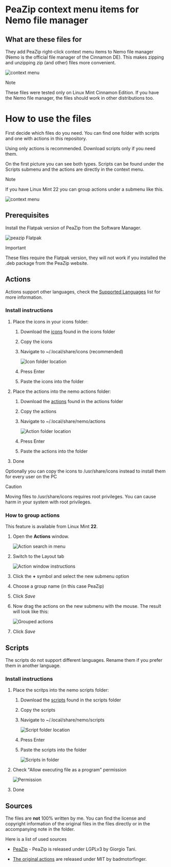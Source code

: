 # PeaZip context menu items for Nemo file manager

## What are these files for

They add PeaZip right-click context menu items to Nemo file manager (Nemo is the official file manager of the Cinnamon DE). This makes zipping and unzipping zip (and other) files more convenient.

![context menu](pictures/Context-menu.png)

> [!NOTE]
> These files were tested only on Linux Mint Cinnamon Edition. If you have the Nemo file manager, the files should work in other distributions too.

# How to use the files

First decide which files do you need. You can find one folder with scripts and one with actions in this repository.

Using only actions is recommended. Download scripts only if you need them.


On the first picture you can see both types. Scripts can be found under the Scripts submenu and the actions are directly in the context menu.

> [!NOTE]
> If you have Linux Mint 22 you can group actions under a submenu like this.

![context menu](pictures/Action-group.png)

## Prerequisites

Install the Flatpak version of PeaZip from the Software Manager.

![peazip Flatpak](pictures/Flatpak.png)

> [!IMPORTANT]
> These files require the Flatpak version, they will not work if you installed the .deb package from the PeaZip website.

## Actions

Actions support other languages, check the [Supported Languages](Supported_Languages.md) list for more information.

### Install instructions
1. Place the icons in your icons folder:
    1. Download the [icons](https://github.com/xszabo3/peazip-context-menu-items-nemo/tree/main/icons) found in the icons folder

    2. Copy the icons
    3. Navigate to ~/.local/share/icons (recommended)

        ![Icon folder location](pictures/Icons.png)

    4. Press Enter

    5. Paste the icons into the folder

2. Place the actions into the nemo actions folder:
    1. Download the [actions](https://github.com/xszabo3/peazip-context-menu-items-nemo/tree/main/actions) found in the actions folder

    2. Copy the actions
    3. Navigate to ~/.local/share/nemo/actions

        ![Action folder location](pictures/Actions-folder.png)

    4. Press Enter

    5. Paste the actions into the folder

3. Done

Optionally you can copy the icons to /usr/share/icons instead to install them for every user on the PC

> [!CAUTION]
> Moving files to /usr/share/icons requires root privileges. You can cause harm in your system with root privileges.

### How to group actions

This feature is available from Linux Mint **22**.

1. Open the **Actions** window.

    ![Action search in menu](pictures/Actions-search.png)

2. Switch to the Layout tab

    ![Action window instructions](pictures/Actions-window.png)

3. Click the **+** symbol and select the new submenu option
4. Choose a group name (in this case PeaZip)
5. Click *Save*
6. Now drag the actions on the new submenu with the mouse. The result will look like this:

    ![Grouped actions](pictures/Actions-grouped.png)

7. Click *Save*

## Scripts

The scripts do not support different languages. Rename them if you prefer them in another language.

### Install instructions

1. Place the scritps into the nemo scripts folder:
    1. Download the [scripts](https://github.com/xszabo3/peazip-context-menu-items-nemo/tree/main/scripts) found in the scripts folder

    2. Copy the scripts
    3. Navigate to ~/.local/share/nemo/scripts

        ![Script folder location](pictures/Script-location.png)

    4. Press Enter

    5. Paste the scripts into the folder

        ![Scripts in folder](pictures/Script-folder.png)

2. Check "Allow executing file as a program" permission

    ![Permission](pictures/Permission.png)

3. Done

## Sources

The files are **not** 100% written by me. You can find the license and copyright information of the original files in the files directly or in the accompanying note in the folder.

Here is a list of used sources

- [PeaZip](https://github.com/peazip/PeaZip/) - PeaZip is released under LGPLv3 by Giorgio Tani.

- [The original actions](https://github.com/badmotorfinger/nemo-peazip-context-menu/) are released under MIT by badmotorfinger.
